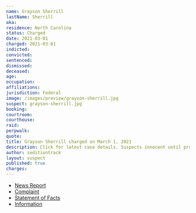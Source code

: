 ```yaml
---
name: Grayson Sherrill
lastName: Sherrill
aka:
residence: North Carolina
status: Charged
date: 2021-03-01
charged: 2021-03-01
indicted:
convicted: 
sentenced:
dismissed: 
deceased:
age:
occupation:
affiliations:
jurisdiction: Federal
image: /images/preview/grayson-sherrill.jpg
suspect: grayson-sherrill.jpg
booking:
courtroom:
courthouse:
raid:
perpwalk:
quote:
title: Grayson Sherrill charged on March 1, 2021
description: Click for latest case details. Suspects innocent until proven guilty.
author: seditiontrack
layout: suspect
published: true
charges:
---
```

- [News Report](https://www.msn.com/en-us/news/crime/grayson-sherrill-capitol-rioter-seen-in-keep-america-great-top-gets-turned-in-by-his-own-family/ar-BB1e9zm3)
- [Complaint](https://www.justice.gov/usao-dc/case-multi-defendant/file/1379336/download)
- [Statement of Facts](https://www.justice.gov/usao-dc/case-multi-defendant/file/1379331/download)
- [Information](https://www.justice.gov/usao-dc/case-multi-defendant/file/1386306/download)
